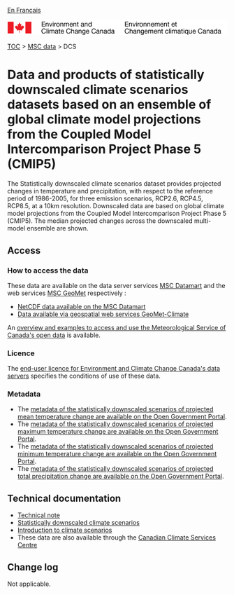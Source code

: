 [En Français](readme_dcs_fr.md)

![ECCC logo](../../img_eccc-logo.png)

[TOC](../../readme_en.md) > [MSC data](../readme_en.md) > DCS

# Data and products of statistically downscaled climate scenarios datasets based on an ensemble of global climate model projections from the Coupled Model Intercomparison Project Phase 5 (CMIP5)  

The Statistically downscaled climate scenarios dataset provides projected changes in temperature and precipitation, with respect to the reference period of 1986-2005, for three emission scenarios, RCP2.6, RCP4.5, RCP8.5, at a 10km resolution. Downscaled data are based on global climate model projections from the Coupled Model Intercomparison Project Phase 5 (CMIP5). The median projected changes across the downscaled multi-model ensemble are shown.

## Access

### How to access the data

These data are available on the data server services [MSC Datamart](../../msc-datamart/readme_en.md) and the web services [MSC GeoMet](../../msc-geomet/readme_en.md) respectively :

* [NetCDF data available on the MSC Datamart](readme_dcs-datamart_en.md) 
* [Data available via geospatial web services GeoMet-Climate](../../msc-geomet/readme_en.md)

An [overview and examples to access and use the Meteorological Service of Canada's open data](../../usage/readme_en.md) is available.

### Licence

The [end-user licence for Environment and Climate Change Canada's data servers](../../licence/readme_en.md) specifies the conditions of use of these data.

### Metadata

* The [metadata of the statistically downscaled scenarios of projected mean temperature change are available on the Open Government Portal](https://open.canada.ca/data/en/dataset/958b8357-3690-414d-8bec-d65951041636).
* The [metadata of the statistically downscaled scenarios of projected maximum temperature change are available on the Open Government Portal](https://open.canada.ca/data/en/dataset/57fee0af-40ec-4aad-89da-6c0d39a6424d).
* The [metadata of the statistically downscaled scenarios of projected minimum temperature change are available on the Open Government Portal](https://open.canada.ca/data/en/dataset/3156e7bf-6f11-46f7-b70a-51b6d4e3835b).
* The [metadata of the statistically downscaled scenarios of projected total precipitation change are available on the Open Government Portal](https://open.canada.ca/data/en/dataset/286dd106-b507-472a-9a26-f72dceffb475).

## Technical documentation

* [Technical note](https://collaboration.cmc.ec.gc.ca/cmc/cmos/public_doc/msc-data/climate_dcs/DCS_Technical_Documentation_en.pdf)
* [Statistically downscaled climate scenarios](http://climate-scenarios.canada.ca/?page=statistical-downscaling)
* [Introduction to climate scenarios](http://climate-scenarios.canada.ca/index.php?page=cmip5-intro)
* These data are also available through the [Canadian Climate Services Centre](https://www.canada.ca/en/environment-climate-change/services/climate-change/canadian-centre-climate-services/about.html)

## Change log

Not applicable.
